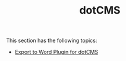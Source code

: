 ﻿---
title: dotCMS
second_title: Aspose.Words for Java
articleTitle: dotCMS
linktitle: dotCMS
description: "Using Aspose.Words for Java on dotCMS."
type: docs
weight: 110
url: /java/aspose-words-java-for-dotcms/
---

This section has the following topics:

- [Export to Word Plugin for dotCMS](/words/java/export-to-word-plugin-for-dotcms/)

